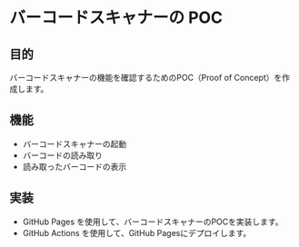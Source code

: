 # バーコードスキャナーの POC

## 目的

バーコードスキャナーの機能を確認するためのPOC（Proof of Concept）を作成します。

## 機能

- バーコードスキャナーの起動
- バーコードの読み取り
- 読み取ったバーコードの表示

## 実装

- GitHub Pages を使用して、バーコードスキャナーのPOCを実装します。
- GitHub Actions を使用して、GitHub Pagesにデプロイします。
